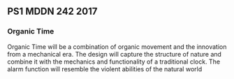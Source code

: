 ## PS1 MDDN 242 2017

### Organic Time

Organic Time will be a combination of organic movement and the innovation from a mechanical era. The design will capture the structure of nature and combine it with the mechanics and functionality of a traditional clock. The alarm function will resemble the violent abilities of the natural world